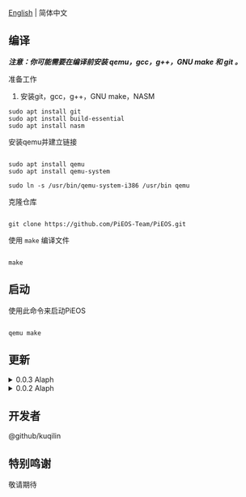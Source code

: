[English](README.md) | 简体中文

## 编译


<i><strong> 注意：你可能需要在编译前安装 qemu，gcc，g++，GNU make 和 git 。</strong></i>

准备工作

1. 安装git，gcc，g++，GNU make，NASM

```bush
sudo apt install git
sudo apt install build-essential
sudo apt install nasm
```


安装qemu并建立链接


```bush

sudo apt install qemu
sudo apt install qemu-system

sudo ln -s /usr/bin/qemu-system-i386 /usr/bin qemu

```


克隆仓库


```bush

git clone https://github.com/PiEOS-Team/PiEOS.git

```


使用 `make` 编译文件


```bush

make

```


## 启动


使用此命令来启动PiEOS

```bush

qemu make

```


## 更新


<details>


<summary>0.0.3 Alaph</summary>


- 增加输入输出函数


- 移除了HIM :)


</details>


<details>


<summary>0.0.2 Alaph</summary>

- 修复了无法编译的问题（缺少floppy.img）

</details>


## 开发者

@github/kuqilin

## 特别鸣谢

敬请期待



